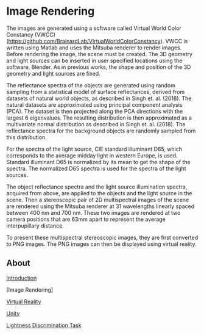 # Image Rendering

The images are generated using a software called Virtual World Color Constancy (VWCC) (https://github.com/BrainardLab/VirtualWorldColorConstancy). VWCC is written 
using Matlab and uses the Mitsuba renderer to render images. Before rendering the image, the scene must be created. The 3D geometry and light sources can be inserted 
in user specified locations using the software, Blender. As in previous works, the shape and position of the 3D geometry and light sources are fixed. 

The reflectance spectra of the objects are generated using random sampling from a statistical model of surface reflectances, derived from datasets of natural world 
objects, as described in Singh et. al. (2018). The natural datasets are approximated using principal component analysis (PCA). The dataset is then projected along the 
PCA directions with the largest 6 eigenvalues. The resulting distribution is then approximated as a multivariate normal distribution as described in 
Singh et. al. (2018). The reflectance spectra for the background objects are randomly sampled from this distribution.

For the spectra of the light source, CIE standard illuminant D65, which corresponds to the average midday light in western Europe, is used. Standard illuminant 
D65 is normalized by its mean to get the shape of the spectra. The normalized D65 spectra is used for the spectra of the light sources.

The object reflectance spectra and the light source illumination spectra, acquired from above, are applied to the objects and the light source in the scene. Then 
a stereoscopic pair of 2D multispectral images of the scene are rendered using the Mitsuba renderer at 31 wavelengths linearly spaced between 400 nm and 700 nm. 
These two images are rendered at two camera positions that are 63mm apart to represent the average interpupillary distance.

To present these multispectral stereoscopic images, they are first converted to PNG images. The PNG images can then be displayed using 
virtual reality. 

## About
[Introduction](/Documentation/Introduction.md)

[Image Rendering]

[Virtual Reality](/Documentation/Unity.md)

[Unity](/Documentation/Unity.md)

[Lightness Discrimination Task](Documentation/Lightness%20Discrimination%20Task.md)
